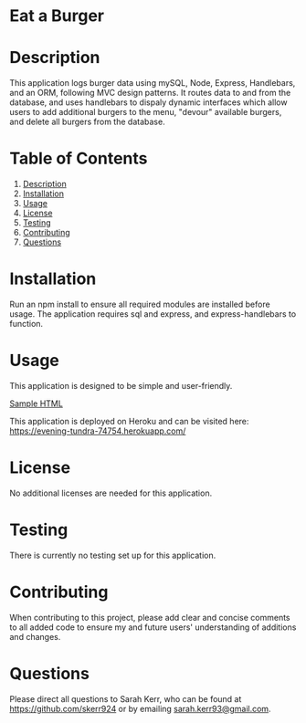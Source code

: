 # Eat a Burger 

<a name="desc"></a>
# Description 

This application logs burger data using mySQL, Node, Express, Handlebars, and an ORM, following MVC design patterns. It routes data to and from the database, and uses handlebars to dispaly dynamic interfaces which allow users to add additional burgers to the menu, "devour" available burgers, and delete all burgers from the database. 

# Table of Contents 
1. [Description](#desc)
2. [Installation](#install)
3. [Usage](#usage)
4. [License](#lic)
5. [Testing](#test)
6. [Contributing](#contr)
7. [Questions](#quest)

<a name="install"></a>
# Installation 
Run an npm install to ensure all required modules are installed before usage. The application requires sql and express, and express-handlebars to function. 

<a name="usage"></a>
# Usage 
This application is designed to be simple and user-friendly. 

[Sample HTML](public/assets/img/demoApp.png)

This application is deployed on Heroku and can be visited here: https://evening-tundra-74754.herokuapp.com/

<a name="lic"></a>
# License 
No additional licenses are needed for this application. 

<a name="test"></a>
# Testing
 There is currently no testing set up for this application. 

<a name="contr"></a>
# Contributing 
When contributing to this project, please add clear and concise comments to all added code to ensure my and future users' understanding of additions and changes. 

<a name="quest"></a>
# Questions 
Please direct all questions to Sarah Kerr, who can be found at https://github.com/skerr924 or by emailing sarah.kerr93@gmail.com. 

